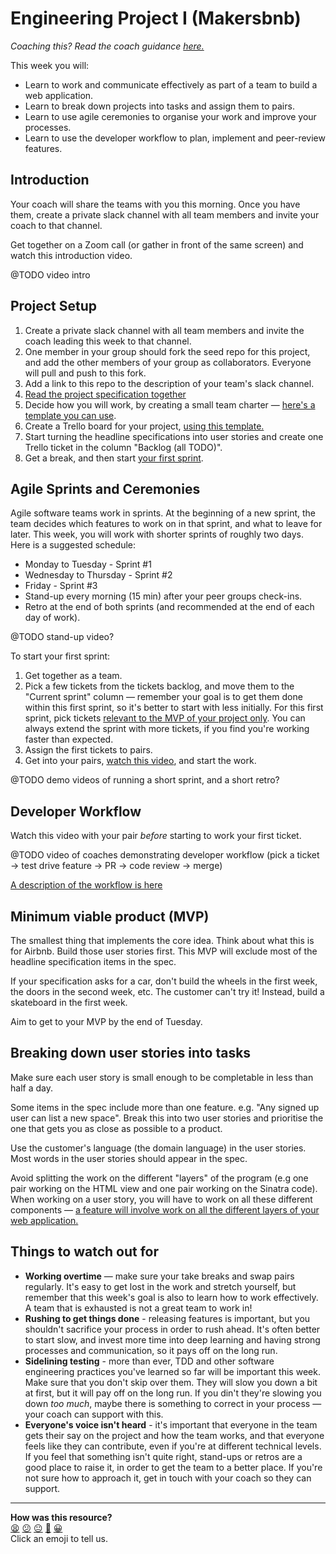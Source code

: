 # Engineering Project I (Makersbnb)

_Coaching this? Read the coach guidance
[here.](https://github.com/makersacademy/slug/blob/main/materials/universe/engineering_projects/makersbnb/HOW_TO_COACH.x.md)_

This week you will:

* Learn to work and communicate effectively as part of a team to build a web application.
* Learn to break down projects into tasks and assign them to pairs.
* Learn to use agile ceremonies to organise your work and improve your processes.
* Learn to use the developer workflow to plan, implement and peer-review features.

<!-- OMITTED -->

## Introduction

Your coach will share the teams with you this morning. Once you have them, create a private slack channel with all team members and invite your coach to that channel.

Get together on a Zoom call (or gather in front of the same screen) and watch this introduction video. 

@TODO video intro

<!-- OMITTED -->

## Project Setup

1. Create a private slack channel with all team members and invite the coach leading this
   week to that channel.
2. One member in your group should fork the seed repo for this project, and add the other
   members of your group as collaborators. Everyone will pull and push to this fork.
3. Add a link to this repo to the description of your team's slack channel.
4. [Read the project specification together](./specification.md)
5. Decide how you will work, by creating a small team charter — [here's a template you can
   use](https://docs.google.com/document/d/1JbXksrTlu_-kCvq-ITzLucvFvv3QOFN9P_LsTRfQ3kM/edit).
6. Create a Trello board for your project, [using this
   template.](https://trello.com/invite/b/g9JBypiG/efd9585fe05fadab98ee0008be9df673/engineering-project-i-template)
7. Start turning the headline specifications into user stories and create one Trello
   ticket in the column "Backlog (all TODO)". 
8. Get a break, and then start [your first sprint](#agile-sprints).

## Agile Sprints and Ceremonies

Agile software teams work in sprints. At the beginning of a new sprint, the team decides
which features to work on in that sprint, and what to leave for later. This week, you will
work with shorter sprints of roughly two days. Here is a suggested schedule:
  * Monday to Tuesday - Sprint #1
  * Wednesday to Thursday - Sprint #2
  * Friday - Sprint #3
  * Stand-up every morning (15 min) after your peer groups check-ins.
  * Retro at the end of both sprints (and recommended at the end of each day of work).

@TODO stand-up video?

To start your first sprint:
  1. Get together as a team.
  2. Pick a few tickets from the tickets backlog, and move them to the "Current sprint"
     column — remember your goal is to get them done within this first sprint, so it's
     better to start with less initially. For this first sprint, pick tickets [relevant to
     the MVP of your project only](#minimum-viable-product-mvp). You can always extend the
     sprint with more tickets, if you find you're working faster than expected.
  3. Assign the first tickets to pairs.
  4. Get into your pairs, [watch this video](#developer-workflow), and start the work.

@TODO demo videos of running a short sprint, and a short retro? 

## Developer Workflow

Watch this video with your pair _before_ starting to work your first ticket.

@TODO video of coaches demonstrating developer workflow (pick a ticket -> test drive
feature -> PR -> code review -> merge)

[A description of the workflow is here](./pills/developer_workflow.md)

## Minimum viable product (MVP)

The smallest thing that implements the core idea. Think about what this is for Airbnb.
Build those user stories first. This MVP will exclude most of the headline specification
items in the spec.

If your specification asks for a car, don't build the wheels in the first week, the doors
in the second week, etc. The customer can't try it! Instead, build a skateboard in the
first week.

Aim to get to your MVP by the end of Tuesday.

## Breaking down user stories into tasks

Make sure each user story is small enough to be completable in less than half a day.

Some items in the spec include more than one feature. e.g. "Any signed up user can list a
new space". Break this into two user stories and prioritise the one that gets you as close
as possible to a product.

Use the customer's language (the domain language) in the user stories. Most words in the
user stories should appear in the spec.

Avoid splitting the work on the different "layers" of the program (e.g one pair working on the HTML view and one pair working on the Sinatra code). When working on a user story, you will have to work on all
these different components — [a feature will involve work on all the different layers of
your web application.](https://www.visual-paradigm.com/scrum/user-story-splitting-vertical-slice-vs-horizontal-slice/#:~:text=layers%20as%20possible.-,Vertical%20Slice%20vs%20Horizontal%20Slice,-A%20user%20story)

## Things to watch out for

* **Working overtime** — make sure your take breaks and swap pairs regularly. It's easy to
  get lost in the work and stretch yourself, but remember that this week's goal is also to
  learn how to work effectively. A team that is exhausted is not a great team to work in!
* **Rushing to get things done** - releasing features is important, but you shouldn't
  sacrifice your process in order to rush ahead. It's often better to start slow, and
  invest more time into deep learning and having strong processes and communication, so it
  pays off on the long run.
* **Sidelining testing** - more than ever, TDD and other software engineering practices
  you've learned so far will be important this week. Make sure that you don't skip over
  them. They will slow you down a bit at first, but it will pay off on the long run. If
  you din't they're slowing you down _too much_, maybe there is something to correct in
  your process — your coach can support with this.
* **Everyone's voice isn't heard** - it's important that everyone in the team gets their
  say on the project and how the team works, and that everyone feels like they can
  contribute, even if you're at different technical levels. If you feel that something
  isn't quite right, stand-ups or retros are a good place to raise it, in order to get the
  team to a better place. If you're not sure how to approach it, get in touch with your
  coach so they can support.

<!-- BEGIN GENERATED SECTION DO NOT EDIT -->

---

**How was this resource?**  
[😫](https://airtable.com/shrUJ3t7KLMqVRFKR?prefill_Repository=makersacademy/engineering-project-1&prefill_File=README.md&prefill_Sentiment=😫) [😕](https://airtable.com/shrUJ3t7KLMqVRFKR?prefill_Repository=makersacademy/engineering-project-1&prefill_File=README.md&prefill_Sentiment=😕) [😐](https://airtable.com/shrUJ3t7KLMqVRFKR?prefill_Repository=makersacademy/engineering-project-1&prefill_File=README.md&prefill_Sentiment=😐) [🙂](https://airtable.com/shrUJ3t7KLMqVRFKR?prefill_Repository=makersacademy/engineering-project-1&prefill_File=README.md&prefill_Sentiment=🙂) [😀](https://airtable.com/shrUJ3t7KLMqVRFKR?prefill_Repository=makersacademy/engineering-project-1&prefill_File=README.md&prefill_Sentiment=😀)  
Click an emoji to tell us.

<!-- END GENERATED SECTION DO NOT EDIT -->
